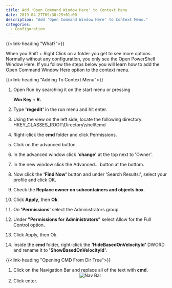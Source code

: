 ```yaml
---
title: Add 'Open Command Window Here' to Context Menu
date: 2019-04-27T09:30:25+01:00
description: "Add 'Open Command Window Here' to Context Menu."
categories:
  - Configuration
---
```


{{<link-heading "What?">}}

When you Shift + Right Click on a folder you get to see more options. Normally without any configuration, you only see the Open PowerShell Window Here. If you follow the steps below you will learn how to add the Open Command Window Here option to the context menu.

{{<link-heading "Adding To Context Menu">}}

1. Open Run by searching it on the start menu or pressing **<div class="fa fa-windows"></div> Win Key + R.**

2. Type **'regedit'** in the run menu and hit enter.

3. Using the view on the left side, locate the following directory: HKEY_CLASSES_ROOT\Directory\shell\cmd

4. Right-click the **cmd** folder and click Permissions.

5. Click on the advanced button.

6. In the advanced window click **'change'** at the top next to 'Owner'.

7. In the new window click the Advanced... button at the bottom.

8. Now click the **'Find Now'** button and under 'Search Results:', select your profile and click OK.

9. Check the **Replace owner on subcontainers and objects box**.

10. Click **Apply**, then **Ok**.

11. On **'Permissions'** select the Administrators group.

12. Under **"Permissions for Administrators"** select Allow for the Full Control option.

13. Click Apply, then Ok.

14. Inside the **cmd** folder, right-click the **'HideBasedOnVelocityId'** DWORD and rename it to **'ShowBasedOnVelocityId'**.

{{<link-heading "Opening CMD From Dir Tree">}}

1. Click on the Navigation Bar and replace all of the text with **cmd**.
    <center><img src="https://ul.sbond.co/i/log/win/webreadcrumb.png" alt="Nav Bar" title="Nav Bar" /></center>
2. Click enter.

